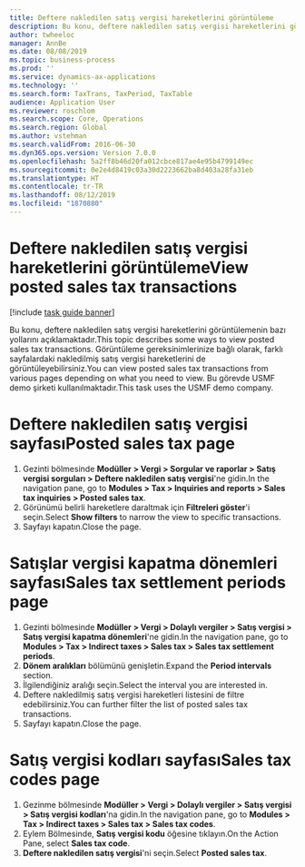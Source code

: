 ```yaml
---
title: Deftere nakledilen satış vergisi hareketlerini görüntüleme
description: Bu konu, deftere nakledilen satış vergisi hareketlerini görüntülemenin bazı yollarını açıklamaktadır.
author: twheeloc
manager: AnnBe
ms.date: 08/08/2019
ms.topic: business-process
ms.prod: ''
ms.service: dynamics-ax-applications
ms.technology: ''
ms.search.form: TaxTrans, TaxPeriod, TaxTable
audience: Application User
ms.reviewer: roschlom
ms.search.scope: Core, Operations
ms.search.region: Global
ms.author: vstehman
ms.search.validFrom: 2016-06-30
ms.dyn365.ops.version: Version 7.0.0
ms.openlocfilehash: 5a2ff8b46d20fa012cbce817ae4e95b4799149ec
ms.sourcegitcommit: 0e2e4d8419c03a30d2223662ba8d403a28fa31eb
ms.translationtype: HT
ms.contentlocale: tr-TR
ms.lasthandoff: 08/12/2019
ms.locfileid: "1870880"
---
```

# <a name="view-posted-sales-tax-transactions"></a><span data-ttu-id="17750-103">Deftere nakledilen satış vergisi hareketlerini görüntüleme</span><span class="sxs-lookup"><span data-stu-id="17750-103">View posted sales tax transactions</span></span>

[!include [task guide banner](../../includes/task-guide-banner.md)]

<span data-ttu-id="17750-104">Bu konu, deftere nakledilen satış vergisi hareketlerini görüntülemenin bazı yollarını açıklamaktadır.</span><span class="sxs-lookup"><span data-stu-id="17750-104">This topic describes some ways to view posted sales tax transactions.</span></span> <span data-ttu-id="17750-105">Görüntüleme gereksinimlerinize bağlı olarak, farklı sayfalardaki nakledilmiş satış vergisi hareketlerini de görüntüleyebilirsiniz.</span><span class="sxs-lookup"><span data-stu-id="17750-105">You can view posted sales tax transactions from various pages depending on what you need to view.</span></span> <span data-ttu-id="17750-106">Bu görevde USMF demo şirketi kullanılmaktadır.</span><span class="sxs-lookup"><span data-stu-id="17750-106">This task uses the USMF demo company.</span></span>

# <a name="posted-sales-tax-page"></a><span data-ttu-id="17750-107">Deftere nakledilen satış vergisi sayfası</span><span class="sxs-lookup"><span data-stu-id="17750-107">Posted sales tax page</span></span>

1. <span data-ttu-id="17750-108">Gezinti bölmesinde **Modüller > Vergi > Sorgular ve raporlar > Satış vergisi sorguları > Deftere nakledilen satış vergisi**'ne gidin.</span><span class="sxs-lookup"><span data-stu-id="17750-108">In the navigation pane, go to **Modules > Tax > Inquiries and reports > Sales tax inquiries > Posted sales tax**.</span></span>
2. <span data-ttu-id="17750-109">Görünümü belirli hareketlere daraltmak için **Filtreleri göster**'i seçin.</span><span class="sxs-lookup"><span data-stu-id="17750-109">Select **Show filters** to narrow the view to specific transactions.</span></span>
3. <span data-ttu-id="17750-110">Sayfayı kapatın.</span><span class="sxs-lookup"><span data-stu-id="17750-110">Close the page.</span></span>

# <a name="sales-tax-settlement-periods-page"></a><span data-ttu-id="17750-111">Satışlar vergisi kapatma dönemleri sayfası</span><span class="sxs-lookup"><span data-stu-id="17750-111">Sales tax settlement periods page</span></span>

1. <span data-ttu-id="17750-112">Gezinti bölmesinde **Modüller > Vergi > Dolaylı vergiler > Satış vergisi > Satış vergisi kapatma dönemleri**'ne gidin.</span><span class="sxs-lookup"><span data-stu-id="17750-112">In the navigation pane, go to **Modules > Tax > Indirect taxes > Sales tax > Sales tax settlement periods**.</span></span>
2. <span data-ttu-id="17750-113">**Dönem aralıkları** bölümünü genişletin.</span><span class="sxs-lookup"><span data-stu-id="17750-113">Expand the **Period intervals** section.</span></span>
3. <span data-ttu-id="17750-114">İlgilendiğiniz aralığı seçin.</span><span class="sxs-lookup"><span data-stu-id="17750-114">Select the interval you are interested in.</span></span>
4. <span data-ttu-id="17750-115">Deftere nakledilmiş satış vergisi hareketleri listesini de filtre edebilirsiniz.</span><span class="sxs-lookup"><span data-stu-id="17750-115">You can further filter the list of posted sales tax transactions.</span></span>
5. <span data-ttu-id="17750-116">Sayfayı kapatın.</span><span class="sxs-lookup"><span data-stu-id="17750-116">Close the page.</span></span>

# <a name="sales-tax-codes-page"></a><span data-ttu-id="17750-117">Satış vergisi kodları sayfası</span><span class="sxs-lookup"><span data-stu-id="17750-117">Sales tax codes page</span></span>

1. <span data-ttu-id="17750-118">Gezinme bölmesinde **Modüller > Vergi > Dolaylı vergiler > Satış vergisi > Satış vergisi kodları**'na gidin.</span><span class="sxs-lookup"><span data-stu-id="17750-118">In the navigation pane, go to **Modules > Tax > Indirect taxes > Sales tax > Sales tax codes**.</span></span>
2. <span data-ttu-id="17750-119">Eylem Bölmesinde, **Satış vergisi kodu** öğesine tıklayın.</span><span class="sxs-lookup"><span data-stu-id="17750-119">On the Action Pane, select **Sales tax code**.</span></span>
3. <span data-ttu-id="17750-120">**Deftere nakledilen satış vergisi**'ni seçin.</span><span class="sxs-lookup"><span data-stu-id="17750-120">Select **Posted sales tax**.</span></span>

